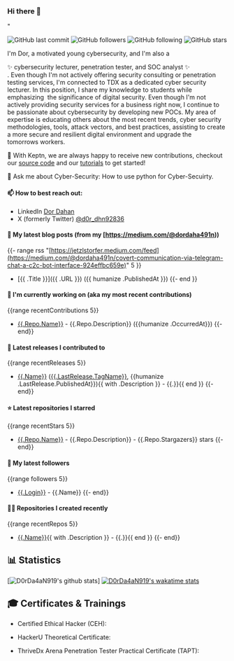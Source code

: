 
### Hi there 👋

<!--
**D0rDa4aN919/D0rDa4aN919** is a ✨ _special_ ✨ repository because its `README.md` (this file) appears on your GitHub profile.

Here are some ideas to get you started:

- 🔭 I’m currently working on ...
- 🌱 I’m currently learning ...
- 👯 I’m looking to collaborate on ...
- 🤔 I’m looking for help with ...
- 💬 Ask me about ...
- 📫 How to reach me: ...
- 😄 Pronouns: ...
- ⚡ Fun fact: ...
-->

<!--START_SECTION:badgesTags-->"
![GitHub last commit](https://img.shields.io/github/last-commit/D0rDa4aN919/D0rDa4aN919?label=updated)
![GitHub followers](https://img.shields.io/github/followers/D0rDa4aN919?label=GitHub%20followers)
![GitHub following](https://img.shields.io/github/followers/D0rDa4aN919?label=GitHub%20following)
![GitHub stars](https://img.shields.io/github/stars/D0rDa4aN919?label=GitHub%20stars)
<!--END_SECTION:badgesTags-->

<!--START_SECTION:Explain-->
I'm Dor, a motivated young cybersecurity, and I'm also a <div class="move">✨ cybersecurity lecturer, penetration tester, and SOC analyst ✨</div>. Even though I'm not actively offering security consulting or penetration testing services, I'm connected to TDX as a dedicated cyber security lecturer. In this position, I share my knowledge to students while emphasizing  the significance of digital security. Even though I'm not actively providing security services for a business right now, I continue to be passionate about cybersecurity by developing new POCs. My area of expertise is educating others about the most recent trends, cyber security methodologies, tools, attack vectors, and best practices, assisting to create a more secure and resilient digital environment and upgrade the tomorrows workers.
<!--END_SECTION:Explain-->

<!--START_SECTION:contributions-->
👯 With Keptn, we are always happy to receive new contributions, checkout our [source code](https://github.com/keptn/keptn) and our [tutorials](https://tutorials.keptn.sh) to get started!
<!--END_SECTION:contributions-->
<!--START_SECTION:about-->
💬 Ask me about Cyber-Security: How to use python for Cyber-Secuirty.
<!--END_SECTION:about-->
<!--START_SECTION:reach-->
#### 📫 How to best reach out: 
- LinkedIn [Dor Dahan](https://www.linkedin.com/in/dor-dahan-b44655154/)
- X (formerly Twitter) [@d0r_dhn92836](https://twitter.com/d0r_dhn92836)
<!--END_SECTION:reach-->
<!--START_SECTION:blog-->
#### 📖 My latest blog posts (from my [https://medium.com/@dordaha491n))
{{- range rss "[https://jetzlstorfer.medium.com/feed](https://medium.com/@dordaha491n/covert-communication-via-telegram-chat-a-c2c-bot-interface-924effbc659e)" 5 }}
- [{{ .Title }}]({{ .URL }}) ({{ humanize .PublishedAt }})
{{- end }}
<!--END_SECTION:blog-->
<!--START_SECTION:currently-->
#### 👷 I'm currently working on (aka my most recent contributions)
{{range recentContributions 5}}
- [{{.Repo.Name}}]({{.Repo.URL}}) - {{.Repo.Description}} ({{humanize .OccurredAt}})
{{- end}}
<!--END_SECTION:currently-->
<!--START_SECTION:Latest-->
#### 🚀 Latest releases I contributed to
{{range recentReleases 5}}
- [{{.Name}}]({{.URL}}) ([{{.LastRelease.TagName}}]({{.LastRelease.URL}}), {{humanize .LastRelease.PublishedAt}}){{ with .Description }} - {{.}}{{ end }}
{{- end}}
<!--END_SECTION:Latest-->
<!--START_SECTION:repositories-->
#### ⭐ Latest repositories I starred
{{range recentStars 5}}
- [{{.Repo.Name}}]({{.Repo.URL}}) - {{.Repo.Description}} - {{.Repo.Stargazers}} stars
{{- end}}
<!--END_SECTION:repositories-->
<!--START_SECTION:followers-->
#### 👥 My latest followers
{{range followers 5}}
- [{{.Login}}]({{.URL}}) - {{.Name}}
{{- end}}
<!--END_SECTION:followers-->
<!--START_SECTION:recently-->
#### 👨‍💻 Repositories I created recently
{{range recentRepos 5}}
- [{{.Name}}]({{.URL}}){{ with .Description }} - {{.}}{{ end }}
{{- end}}
<!--END_SECTION:recently-->
<!--START_SECTION:Statistics-->
## 📊 Statistics
[![D0rDa4aN919's github stats](https://github-readme-stats.vercel.app/api?username=D0rDa4aN919&show_icons=true&theme=radical)]
[![D0rDa4aN919's wakatime stats](https://github-readme-stats.vercel.app/api/wakatime?username=D0rDa4aN919)](https://github.com/D0rDa4aN919/github-readme-stats)

<!--END_SECTION:Statistics-->


<!--START_SECTION:Certificates-->
## 🎓 Certificates & Trainings

- Certified Ethical Hacker (CEH):

- HackerU Theoretical Certificate:
  
- ThriveDx Arena Penetration Tester Practical Certificate (TAPT): 
<!--END_SECTION:Certificates-->

<!--START_SECTION:badgesCert-->

<!--END_SECTION:badgesCert-->
